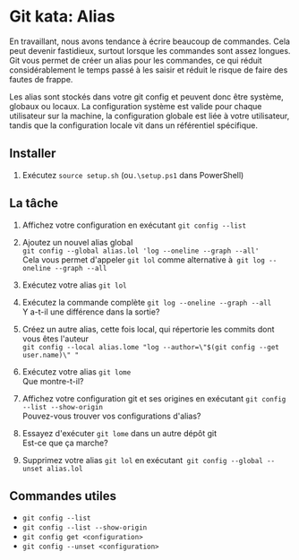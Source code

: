 # Git kata: Alias

En travaillant, nous avons tendance à écrire beaucoup de commandes. Cela peut devenir fastidieux, surtout lorsque les commandes sont assez longues. Git vous permet de créer un alias pour les commandes, ce qui réduit considérablement le temps passé à les saisir et réduit le risque de faire des fautes de frappe.

Les alias sont stockés dans votre git config et peuvent donc être système, globaux ou locaux. La configuration système est valide pour chaque utilisateur sur la machine, la configuration globale est liée à votre utilisateur, tandis que la configuration locale vit dans un référentiel spécifique.

## Installer

1. Exécutez `source setup.sh` (ou`.\setup.ps1` dans PowerShell)

## La tâche

1. Affichez votre configuration en exécutant `git config --list`

2. Ajoutez un nouvel alias global \
 `git config --global alias.lol 'log --oneline --graph --all'` \
 Cela vous permet d'appeler `git lol` comme alternative à` git log --oneline --graph --all`

3. Exécutez votre alias `git lol`

4. Exécutez la commande complète `git log --oneline --graph --all` \
Y a-t-il une différence dans la sortie?

5. Créez un autre alias, cette fois local, qui répertorie les commits dont vous êtes l'auteur \
`git config --local alias.lome "log --author=\"$(git config --get user.name)\" "`

6. Exécutez votre alias `git lome` \
 Que montre-t-il?

7. Affichez votre configuration git et ses origines en exécutant `git config --list --show-origin` \
 Pouvez-vous trouver vos configurations d'alias?

8. Essayez d'exécuter `git lome` dans un autre dépôt git \
 Est-ce que ça marche?

9. Supprimez votre alias `git lol` en exécutant` git config --global --unset alias.lol`

## Commandes utiles

- `git config --list`
- `git config --list --show-origin`
- `git config get <configuration>`
- `git config --unset <configuration>`
